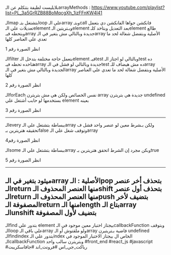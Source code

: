 بلايليست لطيفة بتتكلم عن الـarrayMethods :
https://www.youtube.com/playlist?list=PL_3a5GrRZB88BoMqcgXh_1izFFnKW4l41

الـmap بتشتغل  بتـloop علي الـarray وبتـcall فانكشن جواها  الفانكشن دي بتعمل تعديلات علي
الـelement وبـتريتين الـelement بعد التعديل وبتاخد كلـelement طالع وبتحطه فيـarray جديدة
وبالتالي مش بتغير في الـarray الأصلية وبتفضل شغالة لحد ما تعدي علي العناصر كلها

انظر الصورة رقم 1

الـfilter بتعمل حاجة مختلفة بتدخل الـelement فيـtest وبالتالي لو اجتاز الـtest ده هتاخده تحطه فيـarray   جديدة وبالتالي لو فشل في الـtest ده مش هيضاف للـarray الجديدة
 وبالتالي مش بتغير في الـarray الأصلية وبتفضل شغالة لحد ما تعدي علي العناصر كلها

 انظر الصورة رقم 2

 الـforEach نفس الخصائص ولكن هي مش بتريترن array جديدة هي بتريترن  undefined
بستخدمها لو حابب أشتغل علي element بعينه

انظر الصورة رقم 3

 ____

 الـevery ببساطة بتشتغل علي الـarray ولكن بـشرط معين لو عنصر واحد فشل ف تحقيقه هتريترين بـfalse
وتوقف شغل علي الـarray

 انظر الصورة رقم4

  الـsome ببساطة بتشتغل علي الـarray وبكن مجرد إن الشرط اتحقق  هتريترين بـtrue

 انظر الصورة رقم 5

---
ميثود بتغير في الـarray  الأصلية :
الـpop بتحذف أخر عنصر الـreturn منها العنصر المحذوف
الـshift بتحذف أول عنصر الـreturn منها العنصر المحذوف
الـpush بتضيف لأخر المصفوفة  الـreturn منها الـlength بتاع الـarray
الـunshift بتضيف لأول المصفوفة
---
الـfind بتدور علي element بيجتاز اختبار معين موجود في الـcallbackFunction وبتوقف الـloop علي باقي الـarray  ولو ملقتوش أو الـarray فاضية بـتريتيرن undefined
الـfindindex بتدور علي الـindex  الخاص ال بيجتاز الاختبار الموجود في الـcallbackFunction وبتريترن سالب واحد
#front_end
#react_js
#javascript
#رياكت_جي_اس
#فرونت_اند
#جافاسكريبت



